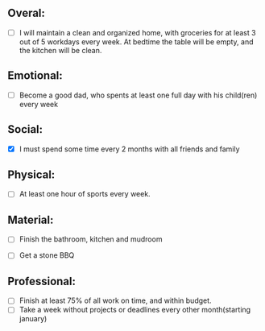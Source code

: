 Overal:
-----------
- [ ] I will maintain a clean and organized home, with groceries for at least 3 out of 5 workdays every week. At bedtime the table will be empty, and the kitchen will be clean. 

Emotional:
-----------
- [ ] Become a good dad, who spents at least one full day with his child(ren) every week

Social:
-----------
- [x] I must spend some time every 2 months with all friends and family 

Physical:
-----------
- [ ] At least one hour of sports every week.

Material:
-----------
- [ ] Finish the bathroom, kitchen and mudroom
- [ ] Get a stone BBQ


Professional:
-----------
- [ ] Finish at least 75% of all work on time, and within budget. 
- [ ] Take a week without projects or deadlines every other month(starting january)
